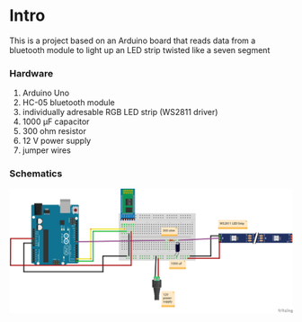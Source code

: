 # Intro

This is a project based on an Arduino board that reads data from a bluetooth module to light up an LED strip twisted like a seven segment 

### Hardware

1. Arduino Uno
2. HC-05 bluetooth module
3. individually adresable RGB LED strip (WS2811 driver)
4. 1000 μF capacitor
5. 300 ohm resistor
6. 12 V power supply
7. jumper wires

### Schematics

![Sketck](https://github.com/DumitraStefan/bluetooth_FastLED/blob/main/rsc/sketch.png)
